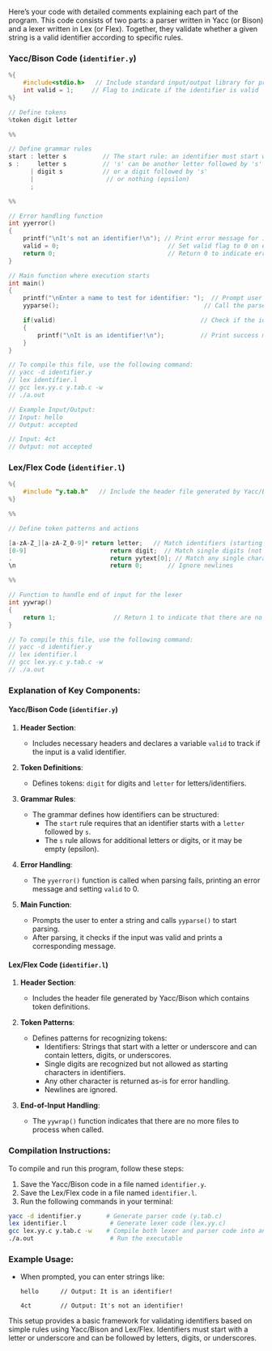 Here’s your code with detailed comments explaining each part of the program. This code consists of two parts: a parser written in Yacc (or Bison) and a lexer written in Lex (or Flex). Together, they validate whether a given string is a valid identifier according to specific rules.

### Yacc/Bison Code (`identifier.y`)

```c
%{
    #include<stdio.h>   // Include standard input/output library for printf function
    int valid = 1;     // Flag to indicate if the identifier is valid
%}

// Define tokens
%token digit letter

%%

// Define grammar rules
start : letter s          // The start rule: an identifier must start with a letter followed by 's'
s :     letter s          // 's' can be another letter followed by 's'
      | digit s           // or a digit followed by 's'
      |                    // or nothing (epsilon)
      ;

%%

// Error handling function
int yyerror()
{
    printf("\nIt's not an identifier!\n"); // Print error message for invalid identifiers
    valid = 0;                              // Set valid flag to 0 on error
    return 0;                               // Return 0 to indicate error
}

// Main function where execution starts
int main()
{
    printf("\nEnter a name to test for identifier: ");  // Prompt user for input
    yyparse();                                        // Call the parser

    if(valid)                                        // Check if the identifier was valid
    {
        printf("\nIt is an identifier!\n");          // Print success message if valid
    }
}

// To compile this file, use the following command:
// yacc -d identifier.y
// lex identifier.l
// gcc lex.yy.c y.tab.c -w
// ./a.out

// Example Input/Output:
// Input: hello
// Output: accepted

// Input: 4ct
// Output: not accepted
```

### Lex/Flex Code (`identifier.l`)

```c
%{
    #include "y.tab.h"   // Include the header file generated by Yacc/Bison for token definitions
%}

%%

// Define token patterns and actions

[a-zA-Z_][a-zA-Z_0-9]* return letter;   // Match identifiers (starting with a letter or underscore, followed by letters, digits, or underscores)
[0-9]                       return digit;  // Match single digits (not allowed as starting character for identifiers)
.                           return yytext[0]; // Match any single character and return it as-is (for error handling)
\n                          return 0;       // Ignore newlines

%%

// Function to handle end of input for the lexer
int yywrap()
{
    return 1;                // Return 1 to indicate that there are no more files to process
}

// To compile this file, use the following command:
// yacc -d identifier.y
// lex identifier.l
// gcc lex.yy.c y.tab.c -w
// ./a.out
```

### Explanation of Key Components:

#### Yacc/Bison Code (`identifier.y`)

1. **Header Section**:
   - Includes necessary headers and declares a variable `valid` to track if the input is a valid identifier.

2. **Token Definitions**:
   - Defines tokens: `digit` for digits and `letter` for letters/identifiers.

3. **Grammar Rules**:
   - The grammar defines how identifiers can be structured:
     - The `start` rule requires that an identifier starts with a `letter` followed by `s`.
     - The `s` rule allows for additional letters or digits, or it may be empty (epsilon).

4. **Error Handling**:
   - The `yyerror()` function is called when parsing fails, printing an error message and setting `valid` to 0.

5. **Main Function**:
   - Prompts the user to enter a string and calls `yyparse()` to start parsing.
   - After parsing, it checks if the input was valid and prints a corresponding message.

#### Lex/Flex Code (`identifier.l`)

1. **Header Section**:
   - Includes the header file generated by Yacc/Bison which contains token definitions.

2. **Token Patterns**:
   - Defines patterns for recognizing tokens:
     - Identifiers: Strings that start with a letter or underscore and can contain letters, digits, or underscores.
     - Single digits are recognized but not allowed as starting characters in identifiers.
     - Any other character is returned as-is for error handling.
     - Newlines are ignored.

3. **End-of-Input Handling**:
   - The `yywrap()` function indicates that there are no more files to process when called.

### Compilation Instructions:

To compile and run this program, follow these steps:

1. Save the Yacc/Bison code in a file named `identifier.y`.
2. Save the Lex/Flex code in a file named `identifier.l`.
3. Run the following commands in your terminal:

```bash
yacc -d identifier.y       # Generate parser code (y.tab.c)
lex identifier.l            # Generate lexer code (lex.yy.c)
gcc lex.yy.c y.tab.c -w    # Compile both lexer and parser code into an executable
./a.out                     # Run the executable
```

### Example Usage:

- When prompted, you can enter strings like:
  ```
  hello      // Output: It is an identifier!
  ```
  ```
  4ct        // Output: It's not an identifier!
  ```

This setup provides a basic framework for validating identifiers based on simple rules using Yacc/Bison and Lex/Flex. Identifiers must start with a letter or underscore and can be followed by letters, digits, or underscores.